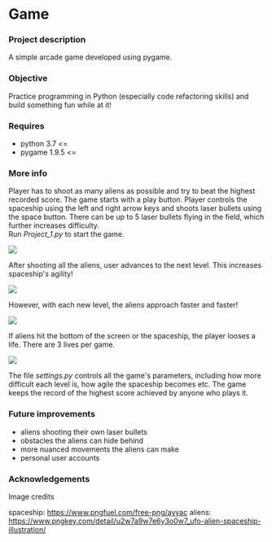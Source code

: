 # Game

### Project description

A simple arcade game developed using pygame.


### Objective

Practice programming in Python (especially code refactoring skills) and build something fun while at it!


### Requires

* python 3.7 <=
* pygame 1.9.5 <=

### More info

Player has to shoot as many aliens as possible and try to beat the highest recorded score. The game starts with a play button. Player controls the spaceship using the left and right arrow keys and shoots laser bullets using the space button.
There can be up to 5 laser bullets flying in the field, which further increases difficulty.  
Run *Project_1.py* to start the game.

![](gif_1.gif)  

After shooting all the aliens, user advances to the next level. This increases spaceship's agility!

![](gif_2.gif) 
 

However, with each new level, the aliens approach faster and faster!

![](gif_3.gif) 


If aliens hit the bottom of the screen or the spaceship, the player looses a life. There are 3 lives per game.

![](gif_4.gif)


The file *settings.py* controls all the game's parameters, including how more difficult each level is, how agile the spaceship becomes etc.
The game keeps the record of the highest score achieved by anyone who plays it.

### Future improvements

* aliens shooting their own laser bullets
* obstacles the aliens can hide behind
* more nuanced movements the aliens can make
* personal user accounts


### Acknowledgements

Image credits

spaceship: https://www.pngfuel.com/free-png/ayyac
aliens: https://www.pngkey.com/detail/u2w7a9w7e6y3o0w7_ufo-alien-spaceship-illustration/

